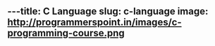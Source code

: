 ---title: C Language
slug: c-language
image: http://programmerspoint.in/images/c-programming-course.png
---
